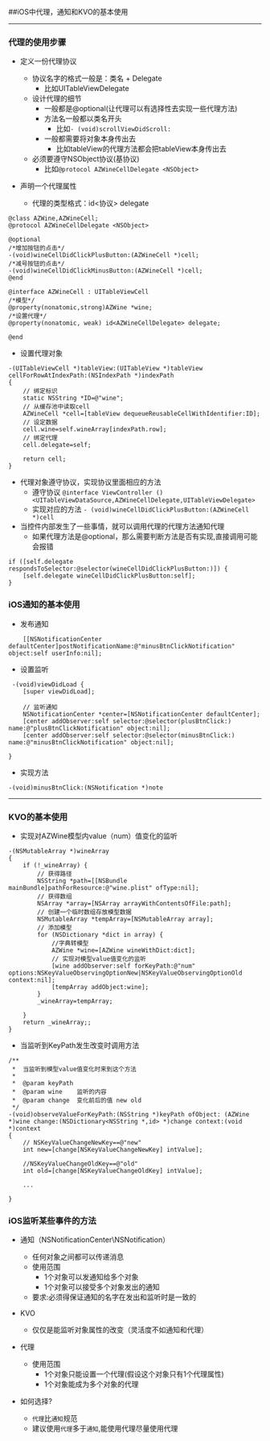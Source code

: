##iOS中代理，通知和KVO的基本使用
***

### 代理的使用步骤
- 定义一份代理协议
    - 协议名字的格式一般是：类名 + Delegate
        - 比如UITableViewDelegate
    - 设计代理的细节
        - 一般都是@optional(让代理可以有选择性去实现一些代理方法)
        - 方法名一般都以类名开头
            - 比如`- (void)scrollViewDidScroll:`
        - 一般都需要将对象本身传出去
            - 比如tableView的代理方法都会把tableView本身传出去
    - 必须要遵守NSObject协议(基协议)
        - 比如`@protocol AZWineCellDelegate <NSObject>`

- 声明一个代理属性
    - 代理的类型格式：id<协议> delegate

```
@class AZWine,AZWineCell;
@protocol AZWineCellDelegate <NSObject>

@optional
/*增加按钮的点击*/
-(void)wineCellDidClickPlusButton:(AZWineCell *)cell;
/*减号按钮的点击*/
-(void)wineCellDidClickMinusButton:(AZWineCell *)cell;
@end

@interface AZWineCell : UITableViewCell
/*模型*/
@property(nonatomic,strong)AZWine *wine;
/*设置代理*/
@property(nonatomic, weak) id<AZWineCellDelegate> delegate;

@end
```

- 设置代理对象

```
-(UITableViewCell *)tableView:(UITableView *)tableView cellForRowAtIndexPath:(NSIndexPath *)indexPath
{
    // 绑定标识
    static NSString *ID=@"wine";
    // 从缓存池中读取cell
    AZWineCell *cell=[tableView dequeueReusableCellWithIdentifier:ID];
    // 设定数据
    cell.wine=self.wineArray[indexPath.row];
    // 绑定代理
    cell.delegate=self;
    
    return cell;
}

```



- 代理对象遵守协议，实现协议里面相应的方法
    - 遵守协议
    `@interface ViewController ()<UITableViewDataSource,AZWineCellDelegate,UITableViewDelegate>`
    - 实现对应的方法
    ` - (void)wineCellDidClickPlusButton:(AZWineCell *)cell
`
- 当控件内部发生了一些事情，就可以调用代理的代理方法通知代理
    - 如果代理方法是@optional，那么需要判断方法是否有实现,直接调用可能会报错

```
if ([self.delegate respondsToSelector:@selector(wineCellDidClickPlusButton:)]) {
    [self.delegate wineCellDidClickPlusButton:self];
}
```

### iOS通知的基本使用

- 发布通知

```
    [[NSNotificationCenter defaultCenter]postNotificationName:@"minusBtnClickNotification" object:self userInfo:nil];
```
- 设置监听

```
 -(void)viewDidLoad {
    [super viewDidLoad];
 
    // 监听通知
    NSNotificationCenter *center=[NSNotificationCenter defaultCenter];
    [center addObserver:self selector:@selector(plusBtnClick:) name:@"plusBtnClickNotification" object:nil];
    [center addObserver:self selector:@selector(minusBtnClick:) name:@"minusBtnClickNotification" object:nil];
    
}
```
- 实现方法<br>
```
-(void)minusBtnClick:(NSNotification *)note
```

***
### KVO的基本使用

- 实现对AZWine模型内value（num）值变化的监听

```
-(NSMutableArray *)wineArray
{
    if (!_wineArray) {
        // 获得路径
        NSString *path=[[NSBundle mainBundle]pathForResource:@"wine.plist" ofType:nil];
        // 获得数组
        NSArray *array=[NSArray arrayWithContentsOfFile:path];
        // 创建一个临时数组存放模型数据
        NSMutableArray *tempArray=[NSMutableArray array];
        // 添加模型
        for (NSDictionary *dict in array) {
            //字典转模型
            AZWine *wine=[AZWine wineWithDict:dict];
            // 实现对模型value值变化的监听
            [wine addObserver:self forKeyPath:@"num" options:NSKeyValueObservingOptionNew|NSKeyValueObservingOptionOld context:nil];
            [tempArray addObject:wine];
        }
        _wineArray=tempArray;
        
    }
    return _wineArray;;
}
```

- 当监听到KeyPath发生改变时调用方法

```
/**
 *  当监听到模型value值变化时来到这个方法
 *
 *  @param keyPath
 *  @param wine    监听的内容
 *  @param change  变化前后的值 new old
 */
-(void)observeValueForKeyPath:(NSString *)keyPath ofObject: (AZWine *)wine change:(NSDictionary<NSString *,id> *)change context:(void *)context
{
    // NSKeyValueChangeNewKey==@"new"
    int new=[change[NSKeyValueChangeNewKey] intValue];
    
    //NSKeyValueChangeOldKey==@"old"
    int old=[change[NSKeyValueChangeOldKey] intValue];
    
    ...
    
}
```

### iOS监听某些事件的方法
- 通知（NSNotificationCenter\NSNotification）
    - 任何对象之间都可以传递消息
    - 使用范围
        - 1个对象可以发通知给多个对象
        - 1个对象可以接受多个对象发出的通知
    - 要求:必须得保证通知的名字在发出和监听时是一致的
- KVO
    - 仅仅是能监听对象属性的改变（灵活度不如通知和代理）
- 代理
    - 使用范围
        - 1个对象只能设置一个代理(假设这个对象只有1个代理属性)
        - 1个对象能成为多个对象的代理

- 如何选择?
    - `代理`比`通知`规范
    - 建议使用`代理`多于`通知`,能使用代理尽量使用代理
